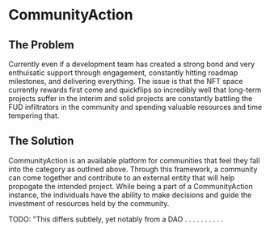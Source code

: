 # CommunityAction

## The Problem
 Currently even if a development team has created a strong bond and very enthuisatic support through engagement, constantly hitting roadmap milestones, and delivering everything. The issue is that the NFT space currently rewards first come and quickflips so incredibly well that long-term projects suffer in the interim and solid projects are constantly battling the FUD infiltrators in the community and spending valuable resources and time tempering that.


## The Solution
CommunityAction is an available platform for communities that feel they fall into the category as outlined above. Through this framework, a community can come together and contribute to an external entity that will help propogate the intended project. While being a part of a CommunityAction instance, the individuals have the ability to make decisions and guide the investment of resources held by the community. 

TODO: "This differs subtlely, yet notably from a DAO . . . . . . . . . .